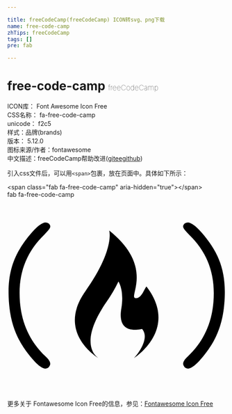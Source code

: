 ```yaml
---

title: freeCodeCamp(freeCodeCamp) ICON转svg、png下载
name: free-code-camp
zhTips: freeCodeCamp
tags: []
pre: fab

---
```


# free-code-camp  <small style="font-size: 60%;font-weight: 100">freeCodeCamp</small>


<div class="detail-page">
<p>
<span>
ICON库：
<span class="badge-secondary badge">Font Awesome Icon Free</span> 
</span>
<br/>
<span>
CSS名称：
<span class="badge-secondary badge">fa-free-code-camp</span> 
</span>
<br/>
<span>
unicode：
<span class="badge-secondary badge">f2c5</span> 
<copy-btn content='f2c5' btn-title=""></copy-btn>
<copy-btn :content='String.fromCodePoint(parseInt("f2c5", 16))' btn-title="复制U"></copy-btn>
</span><br/><span>样式：<span class="badge-light badge">品牌(brands)</span></span>
<br/>
<span>
版本：
<span class="badge-secondary badge">5.12.0</span> 
</span>
<br/>
<span>图标来源/作者：<span class="badge-light badge">fontawesome</span></span> 
<br/>
<span class="zh-detail">中文描述：<span class="badge-primary badge">freeCodeCamp</span><span class="help-link"><span>帮助改进</span>(<a href="https://gitee.com/liuwave/icon-helper/edit/master/json/fontawesome/brands/free-code-camp.json" target="_blank" rel="noopener noreferrer">gitee</a><a href="https://github.com/liuwave/icon-helper/edit/master/json/fontawesome/brands/free-code-camp.json" target="_blank" rel="noopener noreferrer">github</a></span>)</span><br/>
</p>
</div>
<div class="alert alert-dark">
  <i class="fab fa-free-code-camp fa-xs"></i>
  <i class="fab fa-free-code-camp fa-sm"></i>
  <i class="fab fa-free-code-camp fa-lg"></i>
  <i class="fab fa-free-code-camp fa-2x"></i>
  <i class="fab fa-free-code-camp fa-3x"></i>
  <i class="fab fa-free-code-camp fa-5x"></i>
  <i class="fab fa-free-code-camp fa-7x"></i>
</div>
<div>
  <p>引入css文件后，可以用<code>&lt;span&gt;</code>包裹，放在页面中。具体如下所示：    
  </p>
  <div class="alert alert-primary" style="font-size: 14px">
    &lt;span class="fab fa-free-code-camp" aria-hidden="true"&gt;&lt;/span&gt;
    <copy-btn content='<span class="fab fa-free-code-camp" aria-hidden="true"></span>'></copy-btn>
  </div>
  <div class="alert alert-secondary">
    <i class="fab fa-free-code-camp"
    style="font-size: 24px"
    aria-hidden="true"></i> fab fa-free-code-camp
    <copy-btn content="fab fa-free-code-camp" btn-title="复制图标名称"></copy-btn>
  </div>
</div>
<div id="svg" class="svg-wrap">
<svg xmlns="http://www.w3.org/2000/svg" viewBox="0 0 576 512"><path d="M97.22,96.21c10.36-10.65,16-17.12,16-21.9,0-2.76-1.92-5.51-3.83-7.42A14.81,14.81,0,0,0,101,64.05c-8.48,0-20.92,8.79-35.84,25.69C23.68,137,2.51,182.81,3.37,250.34s17.47,117,54.06,161.87C76.22,435.86,90.62,448,100.9,448a13.55,13.55,0,0,0,8.37-3.84c1.91-2.76,3.81-5.63,3.81-8.38,0-5.63-3.86-12.2-13.2-20.55-44.45-42.33-67.32-97-67.48-165C32.25,188.8,54,137.83,97.22,96.21ZM239.47,420.07c.58.37.91.55.91.55Zm93.79.55.17-.13C333.24,420.62,333.17,420.67,333.26,420.62Zm3.13-158.18c-16.24-4.15,50.41-82.89-68.05-177.17,0,0,15.54,49.38-62.83,159.57-74.27,104.35,23.46,168.73,34,175.23-6.73-4.35-47.4-35.7,9.55-128.64,11-18.3,25.53-34.87,43.5-72.16,0,0,15.91,22.45,7.6,71.13C287.7,364,354,342.91,355,343.94c22.75,26.78-17.72,73.51-21.58,76.55,5.49-3.65,117.71-78,33-188.1C360.43,238.4,352.62,266.59,336.39,262.44ZM510.88,89.69C496,72.79,483.52,64,475,64a14.81,14.81,0,0,0-8.39,2.84c-1.91,1.91-3.83,4.66-3.83,7.42,0,4.78,5.6,11.26,16,21.9,43.23,41.61,65,92.59,64.82,154.06-.16,68-23,122.63-67.48,165-9.34,8.35-13.18,14.92-13.2,20.55,0,2.75,1.9,5.62,3.81,8.38A13.61,13.61,0,0,0,475.1,448c10.28,0,24.68-12.13,43.47-35.79,36.59-44.85,53.14-94.38,54.06-161.87S552.32,137,510.88,89.69Z"/></svg>
</div>
<detail full-name='fa-free-code-camp'></detail>
    
<div><p>更多关于  Fontawesome Icon Free的信息，参见：<a target="_blank" href="https://iconhelper.cn/fontawesome.html">Fontawesome Icon Free</a>
</p></div>

